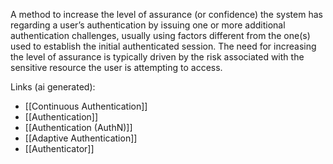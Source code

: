 A method to increase the level of assurance (or confidence) the system has regarding a user’s authentication by issuing one or more additional authentication challenges, usually using factors different from the one(s) used to establish the initial authenticated session. The need for increasing the level of assurance is typically driven by the risk associated with the sensitive resource the user is attempting to access.

Links (ai generated):
 - [[Continuous Authentication]]
 - [[Authentication]]
 - [[Authentication (AuthN)]]
 - [[Adaptive Authentication]]
 - [[Authenticator]]

